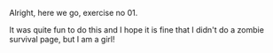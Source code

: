 Alright, here we go, exercise no 01. 

It was quite fun to do this and I hope it is fine that I didn't do a zombie survival page, but I am a girl!
